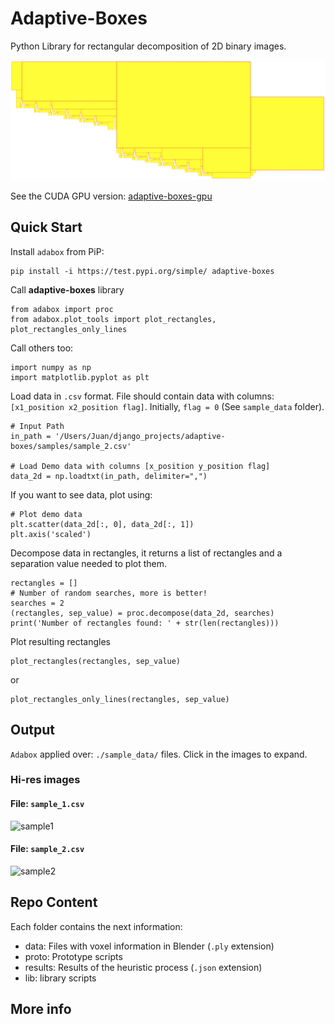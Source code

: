 # Adaptive-Boxes
Python Library for rectangular decomposition of 2D binary images.

<img src="./hires_images/intro_image.png" alt="sample1">

See the CUDA GPU version: <a href="https://github.com/jnfran92/adaptive-boxes-gpu">adaptive-boxes-gpu</a>

## Quick Start

Install `adabox` from PiP:

    pip install -i https://test.pypi.org/simple/ adaptive-boxes
        

Call **adaptive-boxes** library

    from adabox import proc
    from adabox.plot_tools import plot_rectangles, plot_rectangles_only_lines

Call others too:

    import numpy as np
    import matplotlib.pyplot as plt
    
Load data in `.csv` format. File should contain data with columns: `[x1_position x2_position flag]`. 
Initially, `flag = 0` (See `sample_data` folder).

    
    # Input Path
    in_path = '/Users/Juan/django_projects/adaptive-boxes/samples/sample_2.csv'
    
    # Load Demo data with columns [x_position y_position flag]
    data_2d = np.loadtxt(in_path, delimiter=",")


If you want to see data, plot using:

    # Plot demo data
    plt.scatter(data_2d[:, 0], data_2d[:, 1])
    plt.axis('scaled')    
 
Decompose data in rectangles, it returns a list of rectangles and a separation value needed to plot them.

    rectangles = []
    # Number of random searches, more is better!
    searches = 2        
    (rectangles, sep_value) = proc.decompose(data_2d, searches)
    print('Number of rectangles found: ' + str(len(rectangles)))   
   

Plot resulting rectangles

    plot_rectangles(rectangles, sep_value)

or 

    plot_rectangles_only_lines(rectangles, sep_value) 


## Output

`Adabox` applied over: `./sample_data/` files. Click in the images to expand.

### Hi-res images

#### File: `sample_1.csv`

<img src="./hires_images/sample_1.jpg" alt="sample1">

#### File: `sample_2.csv`

<img src="./hires_images/sample_2.jpg" alt="sample2">

## Repo Content

Each folder contains the next information:

- data: Files with voxel information in Blender (`.ply` extension)
- proto: Prototype scripts
- results: Results of the heuristic process (`.json` extension)
- lib: library scripts

## More info

